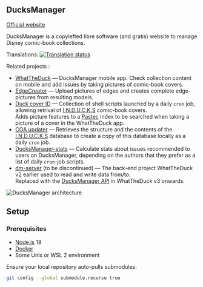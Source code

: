 ## DucksManager

[Official website](https://www.ducksmanager.net)

DucksManager is a copylefted libre software (and gratis) website to manage Disney comic-book collections.

Translations:
<a href="https://hosted.weblate.org/engage/ducksmanager/">
<img src="https://hosted.weblate.org/widget/ducksmanager/multi-auto.svg" alt="Translation status" />
</a>

Related projects :

- [WhatTheDuck](apps/whattheduck) — DucksManager mobile app. Check collection content on mobile and add issues by taking pictures of comic-book covers.
- [EdgeCreator](apps/edgecreator) — Upload pictures of edges and creates complete edge-pictures from resulting models.
- [Duck cover ID](https://github.com/bperel/duck-cover-id) — Collection of shell scripts launched by a daily `cron` job, allowing retrival of [I.N.D.U.C.K.S](https://inducks.org/) comic-book covers. \
Adds picture features to a [Pastec](https://github.com/magwyz/pastec) index to be searched when taking a picture of a cover in the WhatTheDuck app.
- [COA updater](apps/coa-updater) — Retrieves the structure and the contents of the [I.N.D.U.C.K.S](https://inducks.org/) database to create a copy of this database locally as a daily `cron` job. 
- [DucksManager-stats](https://github.com/bperel/DucksManager-stats) — Calculate stats about issues recommended to users on DucksManager, depending on the authors that they prefer as a list of daily `cron`-job scripts.
- [dm-server](https://github.com/bperel/dm-server) (to be discontinued) — The back-end project WhatTheDuck v2 earlier used to read and write data from/to. \
Replaced with the [DucksManager API](packages/api) in WhatTheDuck v3 onwards.

![DucksManager architecture](https://raw.githubusercontent.com/bperel/DucksManager-next/master/server_architecture.png)

## Setup

### Prerequisites

- [Node.js](https://nodejs.org/en/) 18
- [Docker](https://www.docker.com/)
- Some Unix or WSL 2 environment

Ensure your local repository auto-pulls submodules:

```bash
git config --global submodule.recurse true
```
